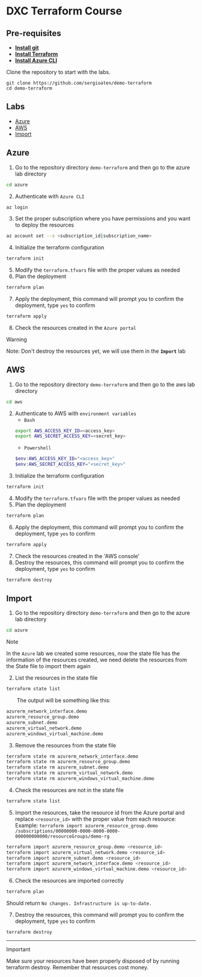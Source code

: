 # DXC Terraform Course

## Pre-requisites
- **[Install git](https://git-scm.com/downloads)**
- **[Install Terraform](https://developer.hashicorp.com/terraform/tutorials/aws-get-started/install-cli)**
- **[Install Azure CLI](https://learn.microsoft.com/es-es/cli/azure/install-azure-cli)**

Clone the repository to start with the labs.
```
git clone https://github.com/sergioaten/demo-terraform
cd demo-terraform
```

## Labs
- [Azure](#azure)
- [AWS](#aws)
- [Import](#import)

## Azure
1. Go to the repository directory `demo-terraform` and then go to the azure lab directory
```bash
cd azure
```
2. Authenticate with `Azure CLI`
```bash
az login
```
3. Set the proper subscription where you have permissions and you want to deploy the resources
```bash
az account set --s <subscription_id|subscription_name>
```
4. Initialize the terraform configuration
```bash
terraform init
```
5. Modify the `terraform.tfvars` file with the proper values as needed
6. Plan the deployment
```bash
terraform plan
```
7. Apply the deployment, this command will prompt you to confirm the deployment, type `yes` to confirm
```bash
terraform apply
```
8. Check the resources created in the `Azure portal`
> [!WARNING]
> Note: Don't destroy the resources yet, we will use them in the **`Import`** lab
## AWS
1. Go to the repository directory `demo-terraform` and then go to the aws lab directory
```bash
cd aws
```
2. Authenticate to AWS with `environment variables`
    - `Bash`
    ```bash
    export AWS_ACCESS_KEY_ID=<access_key>
    export AWS_SECRET_ACCESS_KEY=<secret_key>
    ```
    - `Powershell`
    ```powershell
    $env:AWS_ACCESS_KEY_ID="<access_key>"
    $env:AWS_SECRET_ACCESS_KEY="<secret_key>"
    ```
3. Initialize the terraform configuration
```bash
terraform init
```
4. Modify the `terraform.tfvars` file with the proper values as needed
5. Plan the deployment
```bash
terraform plan
```
6. Apply the deployment, this command will prompt you to confirm the deployment, type `yes` to confirm
```bash
terraform apply
```
7. Check the resources created in the 'AWS console'
8. Destroy the resources, this command will prompt you to confirm the deployment, type `yes` to confirm
```bash
terraform destroy
```
## Import
1. Go to the repository directory `demo-terraform` and then go to the azure lab directory
```bash
cd azure
```
> [!NOTE]
> In the `Azure` lab we created some resources, now the state file has the information of the resources created, we need delete the resources from the State file to import them again
2. List the resources in the state file
```bash
terraform state list
```

&emsp;&emsp;The output will be something like this:
```bash
azurerm_network_interface.demo
azurerm_resource_group.demo
azurerm_subnet.demo
azurerm_virtual_network.demo
azurerm_windows_virtual_machine.demo
```
3. Remove the resources from the state file
```bash
terraform state rm azurerm_network_interface.demo
terraform state rm azurerm_resource_group.demo
terraform state rm azurerm_subnet.demo
terraform state rm azurerm_virtual_network.demo
terraform state rm azurerm_windows_virtual_machine.demo
```
4. Check the resources are not in the state file
```bash
terraform state list
```
5. Import the resources, take the resource id from the Azure portal and replace `<resource_id>` with the proper value from each resource:
&emsp;Example: `terraform import azurerm_resource_group.demo /subscriptions/00000000-0000-0000-0000-000000000000/resourceGroups/demo-rg`
```bash
terraform import azurerm_resource_group.demo <resource_id>
terraform import azurerm_virtual_network.demo <resource_id>
terraform import azurerm_subnet.demo <resource_id>
terraform import azurerm_network_interface.demo <resource_id>
terraform import azurerm_windows_virtual_machine.demo <resource_id>
```
6. Check the resources are imported correctly
```	bash
terraform plan
```
Should return `No changes. Infrastructure is up-to-date.`


7. Destroy the resources, this command will prompt you to confirm the deployment, type `yes` to confirm
```bash
terraform destroy
```

---

> [!IMPORTANT]
> Make sure your resources have been properly disposed of by running terraform destroy. Remember that resources cost money.

